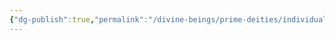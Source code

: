 ```yaml
---
{"dg-publish":true,"permalink":"/divine-beings/prime-deities/individual/corellon/","dgHomeLink":true,"dgPassFrontmatter":false}
---
```

